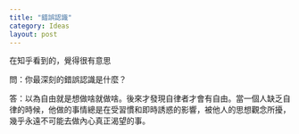 ```yaml
---
title: "錯誤認識"
category: Ideas
layout: post
---
```


在知乎看到的，覺得很有意思

問：你最深刻的錯誤認識是什麼？

答：以為自由就是想做啥就做啥。後來才發現自律者才會有自由。當一個人缺乏自律的時候，他做的事情總是在受習慣和即時誘惑的影響，被他人的思想觀念所擾，幾乎永遠不可能去做內心真正渴望的事。
